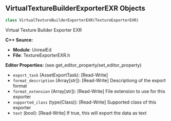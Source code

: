 ## VirtualTextureBuilderExporterEXR Objects

```python
class VirtualTextureBuilderExporterEXR(TextureExporterEXR)
```

Virtual Texture Builder Exporter EXR

**C++ Source:**

- **Module**: UnrealEd
- **File**: TextureExporterEXR.h

**Editor Properties:** (see get_editor_property/set_editor_property)

- ``export_task`` (AssetExportTask):  [Read-Write]
- ``format_description`` (Array[str]):  [Read-Write] Descriptiong of the export format
- ``format_extension`` (Array[str]):  [Read-Write] File extension to use for this exporter
- ``supported_class`` (type(Class)):  [Read-Write] Supported class of this exporter
- ``text`` (bool):  [Read-Write] If true, this will export the data as text

<a id="unreal.TextureExporterHDR"></a>